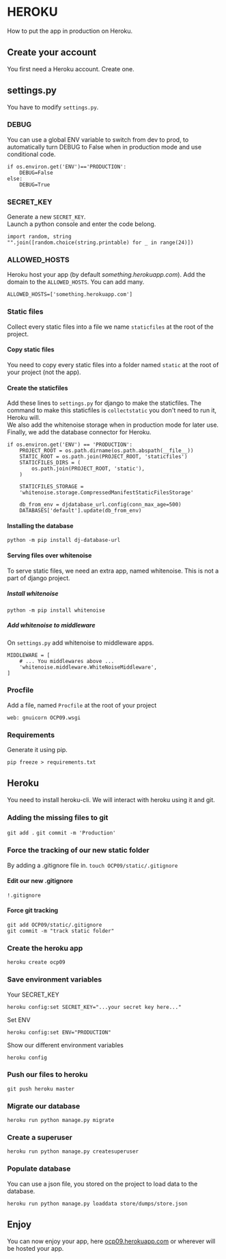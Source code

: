 # HEROKU
How to put the app in production on Heroku.
## Create your account
You first need a Heroku account. Create one.
## settings.py
You have to modify `settings.py`.
### DEBUG
You can use a global ENV variable to switch from dev to prod, to automatically
turn DEBUG to False when in production mode and use conditional code.
```python3
if os.environ.get('ENV')=='PRODUCTION':
    DEBUG=False
else:
    DEBUG=True
```
### SECRET_KEY
Generate a new `SECRET_KEY`.  
Launch a python console and enter the code belong.
```python3
import random, string
"".join([random.choice(string.printable) for _ in range(24)])
```

[comment]: <> (Replace the `SECRET_KEY` in your `settings.py`.)

### ALLOWED_HOSTS
Heroku host your app (by default <i>something.herokuapp.com</i>).
Add the domain to the `ALLOWED_HOSTS`. You can add many.
```python3
ALLOWED_HOSTS=['something.herokuapp.com']
```
### Static files
Collect every static files into a file we name `staticfiles` at the root of the
project.  
#### Copy static files
You need to copy every static files into a folder named `static` at the root of
your project (not the app).
#### Create the staticfiles
Add these lines to `settings.py` for django to make the staticfiles. The command
to make this staticfiles is `collectstatic` you don't need to run it, Heroku
will.  
We also add the whitenoise storage when in production mode for later use.  
Finally, we add the database connector for Heroku.
```python3
if os.environ.get('ENV') == 'PRODUCTION':
    PROJECT_ROOT = os.path.dirname(os.path.abspath(__file__))
    STATIC_ROOT = os.path.join(PROJECT_ROOT, 'staticfiles')
    STATICFILES_DIRS = (
        os.path.join(PROJECT_ROOT, 'static'),
    )
    
    STATICFILES_STORAGE =
    'whitenoise.storage.CompressedManifestStaticFilesStorage'

    db_from_env = djdatabase_url.config(conn_max_age=500)
    DATABASES['default'].update(db_from_env)
```
#### Installing the database
`python -m pip install dj-database-url`
#### Serving files over whitenoise
To serve static files, we need an extra app, named whitenoise. This is not a
part of django project.
##### Install whitenoise
`python -m pip install whitenoise`
##### Add whitenoise to middleware
On `settings.py` add whitenoise to middleware apps.
```python3
MIDDLEWARE = [
    # ... You middlewares above ...
    'whitenoise.middleware.WhiteNoiseMiddleware',
]
```
### Procfile
Add a file, named `Procfile` at the root of your project
```Procfile
web: gnuicorn OCP09.wsgi
```
### Requirements
Generate it using pip.
```shell
pip freeze > requirements.txt
```
## Heroku
You need to install heroku-cli. We will interact with heroku using it and git.
### Adding the missing files to git
`git add .`
`git commit -m 'Production'`
### Force the tracking of our new static folder
By adding a .gitignore file in.
`touch OCP09/static/.gitignore`
#### Edit our new .gitignore
```gitignore
!.gitignore
```
#### Force git tracking
```shell
git add OCP09/static/.gitignore
git commit -m "track static folder"
```
### Create the heroku app
```shell
heroku create ocp09
```
### Save environment variables
Your SECRET_KEY
```shell
heroku config:set SECRET_KEY="...your secret key here..."
```
Set ENV
```shell
heroku config:set ENV="PRODUCTION"
```
Show our different environment variables
```shell
heroku config
```
### Push our files to heroku
```shell
git push heroku master
```
### Migrate our database
```shell
heroku run python manage.py migrate
```
### Create a superuser
```shell
heroku run python manage.py createsuperuser
```
### Populate database
You can use a json file, you stored on the project to load data to the database.
```shell
heroku run python manage.py loaddata store/dumps/store.json
```
## Enjoy
You can now enjoy your app, here
[ocp09.herokuapp.com](https://ocp09.herokuapp.com/) or wherever will be hosted
your app.